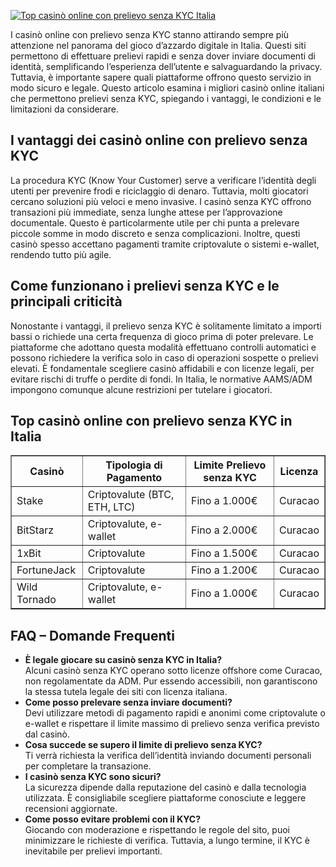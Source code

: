 [![Top casinò online con prelievo senza KYC Italia](https://123-caf.pages.dev/gitsignup.png)](https://vrmoo.ru/Bt82HjjY)

<div> <p>I casinò online con prelievo senza KYC stanno attirando sempre più attenzione nel panorama del gioco d’azzardo digitale in Italia. Questi siti permettono di effettuare prelievi rapidi e senza dover inviare documenti di identità, semplificando l’esperienza dell’utente e salvaguardando la privacy. Tuttavia, è importante sapere quali piattaforme offrono questo servizio in modo sicuro e legale. Questo articolo esamina i migliori casinò online italiani che permettono prelievi senza KYC, spiegando i vantaggi, le condizioni e le limitazioni da considerare.</p>  <h2>I vantaggi dei casinò online con prelievo senza KYC</h2> <p>La procedura KYC (Know Your Customer) serve a verificare l’identità degli utenti per prevenire frodi e riciclaggio di denaro. Tuttavia, molti giocatori cercano soluzioni più veloci e meno invasive. I casinò senza KYC offrono transazioni più immediate, senza lunghe attese per l’approvazione documentale. Questo è particolarmente utile per chi punta a prelevare piccole somme in modo discreto e senza complicazioni. Inoltre, questi casinò spesso accettano pagamenti tramite criptovalute o sistemi e-wallet, rendendo tutto più agile.</p>  <h2>Come funzionano i prelievi senza KYC e le principali criticità</h2> <p>Nonostante i vantaggi, il prelievo senza KYC è solitamente limitato a importi bassi o richiede una certa frequenza di gioco prima di poter prelevare. Le piattaforme che adottano questa modalità effettuano controlli automatici e possono richiedere la verifica solo in caso di operazioni sospette o prelievi elevati. È fondamentale scegliere casinò affidabili e con licenze legali, per evitare rischi di truffe o perdite di fondi. In Italia, le normative AAMS/ADM impongono comunque alcune restrizioni per tutelare i giocatori.</p>  <h2>Top casinò online con prelievo senza KYC in Italia</h2> <table border="1" cellpadding="5" cellspacing="0" style="border-collapse:collapse; width:100%;">   <thead>     <tr>       <th>Casinò</th>       <th>Tipologia di Pagamento</th>       <th>Limite Prelievo senza KYC</th>       <th>Licenza</th>     </tr>   </thead>   <tbody>     <tr>       <td>Stake</td>       <td>Criptovalute (BTC, ETH, LTC)</td>       <td>Fino a 1.000€</td>       <td>Curacao</td>     </tr>     <tr>       <td>BitStarz</td>       <td>Criptovalute, e-wallet</td>       <td>Fino a 2.000€</td>       <td>Curacao</td>     </tr>     <tr>       <td>1xBit</td>       <td>Criptovalute</td>       <td>Fino a 1.500€</td>       <td>Curacao</td>     </tr>     <tr>       <td>FortuneJack</td>       <td>Criptovalute</td>       <td>Fino a 1.200€</td>       <td>Curacao</td>     </tr>     <tr>       <td>Wild Tornado</td>       <td>Criptovalute, e-wallet</td>       <td>Fino a 1.000€</td>       <td>Curacao</td>     </tr>   </tbody> </table>  <h2>FAQ – Domande Frequenti</h2> <ul>   <li><strong>È legale giocare su casinò senza KYC in Italia?</strong><br>Alcuni casinò senza KYC operano sotto licenze offshore come Curacao, non regolamentate da ADM. Pur essendo accessibili, non garantiscono la stessa tutela legale dei siti con licenza italiana.</li>   <li><strong>Come posso prelevare senza inviare documenti?</strong><br>Devi utilizzare metodi di pagamento rapidi e anonimi come criptovalute o e-wallet e rispettare il limite massimo di prelievo senza verifica previsto dal casinò.</li>   <li><strong>Cosa succede se supero il limite di prelievo senza KYC?</strong><br>Ti verrà richiesta la verifica dell’identità inviando documenti personali per completare la transazione.</li>   <li><strong>I casinò senza KYC sono sicuri?</strong><br>La sicurezza dipende dalla reputazione del casinò e dalla tecnologia utilizzata. È consigliabile scegliere piattaforme conosciute e leggere recensioni aggiornate.</li>   <li><strong>Come posso evitare problemi con il KYC?</strong><br>Giocando con moderazione e rispettando le regole del sito, puoi minimizzare le richieste di verifica. Tuttavia, a lungo termine, il KYC è inevitabile per prelievi importanti.</li> </ul> </div>